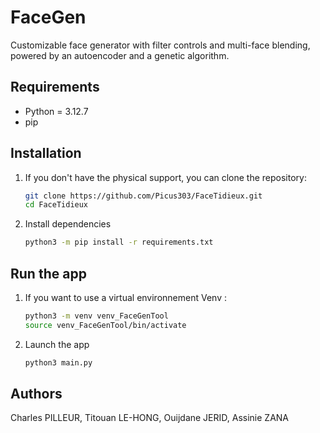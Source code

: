 # FaceGen

Customizable face generator with filter controls and multi-face blending, powered by an autoencoder and a genetic algorithm.

## Requirements

- Python = 3.12.7
- pip

## Installation

1. If you don't have the physical support, you can clone the repository:
   ```bash
   git clone https://github.com/Picus303/FaceTidieux.git
   cd FaceTidieux

2. Install dependencies
   ```bash
   python3 -m pip install -r requirements.txt


## Run the app

1. If you want to use a virtual environnement
   Venv :
    ```bash
   python3 -m venv venv_FaceGenTool
   source venv_FaceGenTool/bin/activate   

2. Launch the app
    ```bash
   python3 main.py

## Authors

Charles PILLEUR, Titouan LE-HONG, Ouijdane JERID, Assinie ZANA